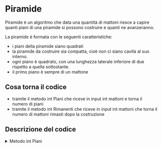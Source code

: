# Piramide

Piramide è un algoritmo che data una quantità di mattoni riesce a capire quanti piani di una piramide si possono costruire e quanti ne avanzeranno.

La piramide è formata con le seguenti caratteristiche:

- i piani della piramide siano quadrati
- la piramide da costruire sia compatta, cioè non ci siano cavità al suo interno. 
- ogni piano è quadrato, con una lunghezza laterale inferiore di due rispetto a quella sottostante.
- il primo piano è sempre di un mattone

## Cosa torna il codice

- tramite il metodo int Piani che riceve in input int mattoni e torna il numero di piani
- tramite il metodo int Rimanenti che riceve in input int mattoni che torna il numero di mattoni rimasti dopo la costruzione

## Descrizione del codice

<details>
<summary>Metodo int Piani</summary>

```c#
public static int Piani( int mattoni )
        {
            if(mattoni <= 0)
                return 0;
            
            bool flag = true;
            int piani = 0;
            int mattnec = 0;
            int matt = 1;

            while(flag)
            {
                flag = (Math.Pow((matt),2)) + mattnec <= mattoni ? true : false;
                
                if(flag){

                    mattnec = mattnec + (int)(Math.Pow((matt),2));
                    matt+=2;
                    piani++;
                }
                
            }
            
            return piani;
        }
```
